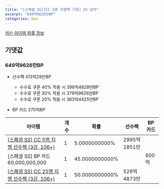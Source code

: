 ```yaml
---
title: "[스페셜 SS][CC 5명 지명팩 기회] SS 상자"
excerpt: "649억9626만BP"
categories: box
---
```

[넥슨 아이템 확률 정보](http://iteminfo.nexon.com/probability/fo4?sn=7462)

## 기댓값
### 649억9626만BP
  - 선수팩 413억29만BP
    - 수수료 쿠폰 40% 적용 시 396억4828만BP
    - 수수료 쿠폰 30% 적용 시 379억9626만BP
    - 수수료 쿠폰 20% 적용 시 363억4425만BP

  - BP 카드 270억BP

|아이템|개수|확률|선수팩|BP 카드|
|---|---|---|---|---|
|[[스페셜 SS] CC 5명 지명 선수팩 (3강, 106+)](/player/7418)|1|5.0000000000%|2995억1851만||
|[스페셜 SS] BP 카드 60,000,000,000|1|45.0000000000%||600억|
|[[스페셜 SS] CC 25명 지명 선수팩 (3강, 106+)](/player/7419)|1|50.0000000000%|526억4873만||
